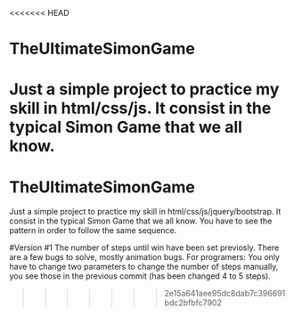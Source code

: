 <<<<<<< HEAD
# TheUltimateSimonGame
Just a simple project to practice my skill in html/css/js. It consist in the typical Simon Game that we all know.
=======
# TheUltimateSimonGame
Just a simple project to practice my skill in html/css/js/jquery/bootstrap. It consist in the typical Simon Game that we all know. You have to see the pattern in order to follow the same sequence. 

#Version #1
The number of steps until win have been set previosly. There are a few bugs to solve, mostly animation bugs.
For programers: You only have to change two parameters to change the number of steps manually, you see those in the previous commit (has been changed 4 to 5 steps).

>>>>>>> 2e15a641aee95dc8dab7c396691bdc2bfbfc7902
